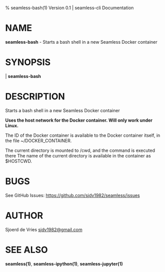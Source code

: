 % seamless-bash(1) Version 0.1 | seamless-cli Documentation

NAME
====

**seamless-bash** - Starts a bash shell in a new Seamless Docker container

SYNOPSIS
========

| **seamless-bash**

DESCRIPTION
===========

Starts a bash shell in a new Seamless Docker container

**Uses the host network for the Docker container. Will only work under Linux.**

The ID of the Docker container is available to the Docker container itself,
 in the file ~/DOCKER_CONTAINER.

The current directory is mounted to /cwd, and the command is executed there
The name of the current directory is available in the container as $HOSTCWD.

BUGS
====

See GitHub Issues: <https://github.com/sjdv1982/seamless/issues>

AUTHOR
======

Sjoerd de Vries <sjdv1982@gmail.com>

SEE ALSO
========

**seamless(1)**, **seamless-ipython(1)**, **seamless-jupyter(1)**